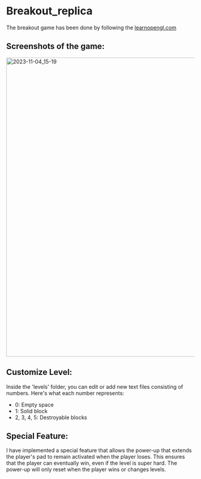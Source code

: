 # Breakout_replica

The breakout game has been done by following the [learnopengl.com](https://learnopengl.com/In-Practice/2D-Game/Breakout)

## Screenshots of the game:
<img width="800" alt="2023-11-04_15-19" src="https://github.com/Chaknith/Breakout_replica/assets/101816109/0b03116d-a648-4d9e-ab0d-a8f2ed3a711d">

## Customize Level:
Inside the 'levels' folder, you can edit or add new text files consisting of numbers. Here's what each number represents:
* 0: Empty space
* 1: Solid block
* 2, 3, 4, 5: Destroyable blocks

## Special Feature:
I have implemented a special feature that allows the power-up that extends the player's pad to remain activated when the player loses. This ensures that the player can eventually win, even if the level is super hard. The power-up will only reset when the player wins or changes levels.
